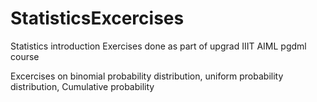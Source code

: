 # StatisticsExcercises
Statistics introduction Exercises done as part of upgrad IIIT AIML pgdml course

Excercises on binomial probability distribution, uniform probability distribution, Cumulative probability
